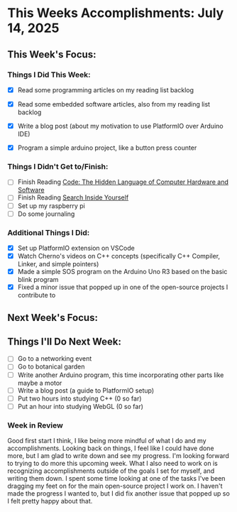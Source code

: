 # This Weeks Accomplishments: July 14, 2025

## This Week's Focus:

### Things I Did This Week:

- [x] Read some programming articles on my reading list backlog
- [x] Read some embedded software articles, also from my reading list backlog
- [x] Write a blog post (about my motivation to use PlatformIO over Arduino IDE)
- [X] Program a simple arduino project, like a button press counter


### Things I Didn't Get to/Finish:

- [ ] Finish Reading [Code: The Hidden Language of Computer Hardware and Software](https://www.codehiddenlanguage.com/Chapter00/)
- [ ] Finish Reading [Search Inside Yourself](https://www.amazon.com/Search-Inside-Yourself-Unexpected-Achieving/dp/0062116932)
- [ ] Set up my raspberry pi
- [ ] Do some journaling

### Additional Things I Did:

- [x] Set up PlatformIO extension on VSCode
- [x] Watch Cherno's videos on C++ concepts (specifically C++ Compiler, Linker, and simple pointers)
- [x] Made a simple SOS program on the Arduino Uno R3 based on the basic blink program
- [x] Fixed a minor issue that popped up in one of the open-source projects I contribute to

## Next Week's Focus: 

## Things I'll Do Next Week:

- [ ] Go to a networking event
- [ ] Go to botanical garden
- [ ] Write another Arduino program, this time incorporating other parts like maybe a motor
- [ ] Write a blog post (a guide to PlatformIO setup)
- [ ] Put two hours into studying C++ (0 so far)
- [ ] Put an hour into studying WebGL (0 so far)

### Week in Review

Good first start I think, I like being more mindful of what I do and my accomplishments. Looking back on things, I feel like I could have done more, but I am glad to write down and see my progress. I'm looking forward to trying to do more this upcoming week. What I also need to work on is recognizing accomplishments outside of the goals I set for myself, and writing them down.
I spent some time looking at one of the tasks I've been dragging my feet on for the main open-source project I work on. I haven't made the progress I wanted to, but I did fix another issue that popped up so I felt pretty happy about that.